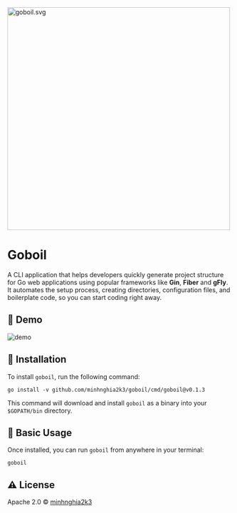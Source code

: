 <img alt="goboil.svg" height="500" src="https://raw.githubusercontent.com/egonelbre/gophers/63b1f5a9f334f9e23735c6e09ac003479ffe5df5/vector/superhero/zorro.svg" width="500"/>

# Goboil
A CLI application that helps developers quickly generate project structure for Go web applications using
popular frameworks like **Gin**, **Fiber** and **gFly**. It automates the setup process, creating directories, configuration files,
and boilerplate code, so you can start coding right away.

## 🚀 Demo

![demo](https://s11.gifyu.com/images/Soypn.gif)

## 🔧 Installation
To install `goboil`, run the following command:

    go install -v github.com/minhnghia2k3/goboil/cmd/goboil@v0.1.3

This command will download and install `goboil` as a binary into your `$GOPATH/bin` directory.


## 🔨 Basic Usage
Once installed, you can run `goboil` from anywhere in your terminal:

    goboil

## ⚠️ License
Apache 2.0 © [minhnghia2k3](https://github.com/minhnghia2k3)
